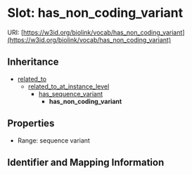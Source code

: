 # Slot: has_non_coding_variant

URI: [https://w3id.org/biolink/vocab/has_non_coding_variant](https://w3id.org/biolink/vocab/has_non_coding_variant)




## Inheritance

* [related_to](related_to.md)
    * [related_to_at_instance_level](related_to_at_instance_level.md)
        * [has_sequence_variant](has_sequence_variant.md)
            * **has_non_coding_variant**



## Properties

 * Range: sequence variant



## Identifier and Mapping Information





